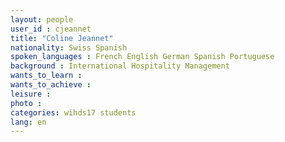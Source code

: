 ```yaml
---
layout: people
user_id : cjeannet
title: "Coline Jeannet"
nationality: Swiss Spanish
spoken_languages : French English German Spanish Portuguese
background : International Hospitality Management
wants_to_learn :
wants_to_achieve :
leisure :
photo :
categories: wihds17 students
lang: en
---
```


